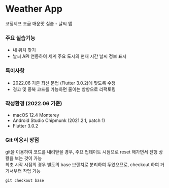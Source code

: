 # Weather App

코딩셰프 조금 매운맛 실습 - 날씨 앱

### 주요 실습기능

* 내 위치 찾기
* 날씨 API 연동하여 세계 주요 도시의 현재 시간 날씨 정보 표시

### 특이사항

* 2022.06 기준 최신 문법 (Flutter 3.0.2)에 맞도록 수정
* 경고 및 중복 코드를 가능하면 줄이는 방향으로 리팩토링

### 작성환경 (2022.06 기준)

* macOS 12.4 Monterey
* Android Studio Chipmunk (2021.2.1, patch 1)
* Flutter 3.0.2

### Git 이용시 장점

git을 이용하여 코드를 내려받을 경우, 주요 업데이트 시점으로 reset 해가면서 진행 상황을 보는 것이 가능  
최초 시작 시점의 경우 별도의 base 브랜치로 분리하여 두었으므로, checkout 하여 거기서부터 작업 가능  

```git checkout base```
